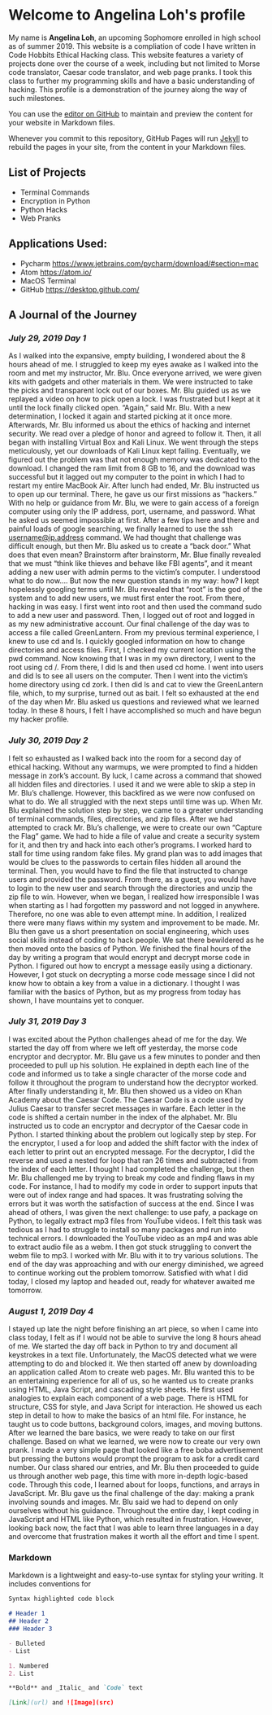 # **Welcome to Angelina Loh's profile**

My name is **Angelina Loh**, an upcoming Sophomore enrolled in high school as of summer 2019. This website is a compliation of code I have written in Code Hobbits Ethical Hacking class. This website features a variety of projects done over the course of a week, including but not limited to Morse code translator, Caesar code translator, and web page pranks. I took this class to further my programming skills and have a basic understanding of hacking. This profile is a demonstration of the journey along the way of such milestones.

You can use the [editor on GitHub](https://github.com/AngelinaLoh/profile/edit/master/README.md) to maintain and preview the content for your website in Markdown files.

Whenever you commit to this repository, GitHub Pages will run [Jekyll](https://jekyllrb.com/) to rebuild the pages in your site, from the content in your Markdown files.

## **List of Projects**
- Terminal Commands
- Encryption in Python
- Python Hacks
- Web Pranks

## **Applications Used:**
- Pycharm https://www.jetbrains.com/pycharm/download/#section=mac
- Atom https://atom.io/
- MacOS Terminal
- GitHub https://desktop.github.com/

## **A Journal of the Journey**
### _July 29, 2019 Day 1_
  As I walked into the expansive, empty building, I wondered about the 8 hours ahead of me. I struggled to keep my eyes awake as I walked into the room and met my instructor, Mr. Blu. Once everyone arrived, we were given kits with gadgets and other materials in them. We were instructed to take the picks and transparent lock out of our boxes. Mr. Blu guided us as we replayed a video on how to pick open a lock. I was frustrated but I kept at it until the lock finally clicked open. “Again,” said Mr. Blu. With a new determination, I locked it again and started picking at it once more. 
  Afterwards, Mr. Blu informed us about the ethics of hacking and internet security. We read over a pledge of honor and agreed to follow it. Then, it all began with installing Virtual Box and Kali Linux. We went through the steps meticulously, yet our downloads of Kali Linux kept failing. Eventually, we figured out the problem was that not enough memory was dedicated to the download. I changed the ram limit from 8 GB to 16, and the download was successful but it lagged out my computer to the point in which I had to restart my entire MacBook Air.
  After lunch had ended, Mr. Blu instructed us to open up our terminal. There, he gave us our first missions as “hackers.” With no help or guidance from Mr. Blu, we were to gain access of a foreign computer using only the IP address, port, username, and password. What he asked us seemed impossible at first. After a few tips here and there and painful loads of google searching, we finally learned to use the ssh username@ip.address command. We had thought that challenge was difficult enough, but then Mr. Blu asked us to create a “back door.” What does that even mean? Brainstorm after brainstorm, Mr. Blue finally revealed that we must “think like thieves and behave like FBI agents”, and it meant adding a new user with admin perms to the victim’s computer. I understood what to do now…. But now the new question stands in my way: how? I kept hopelessly googling terms until Mr. Blu revealed that “root” is the god of the system and to add new users, we must first enter the root. From there, hacking in was easy. I first went into root and then used the command sudo to add a new user and password. Then, I logged out of root and logged in as my new administrative account. Our final challenge of the day was to access a file called GreenLantern. From my previous terminal experience, I knew to use cd and ls. I quickly googled information on how to change directories and access files. First, I checked my current location using the pwd command. Now knowing that I was in my own directory, I went to the root using cd /. From there, I did ls and then used cd home. I went into users and did ls to see all users on the computer. Then I went into the victim’s home directory using cd zork. I then did ls and cat to view the GreenLantern file, which, to my surprise, turned out as bait.
  I felt so exhausted at the end of the day when Mr. Blu asked us questions and reviewed what we learned today. In these 8 hours, I felt I have accomplished so much and have begun my hacker profile.

### _July 30, 2019 Day 2_
  I felt so exhausted as I walked back into the room for a second day of ethical hacking. Without any warmups, we were prompted to find a hidden message in zork’s account. By luck, I came across a command that showed all hidden files and directories. I used it and we were able to skip a step in Mr. Blu’s challenge. However, this backfired as we were now confused on what to do. We all struggled with the next steps until time was up. When Mr. Blu explained the solution step by step, we came to a greater understanding of terminal commands, files, directories, and zip files.
  After we had attempted to crack Mr. Blu’s challenge, we were to create our own “Capture the Flag” game. We had to hide a file of value and create a security system for it, and then try and hack into each other’s programs. I worked hard to stall for time using random fake files. My grand plan was to add images that would be clues to the passwords to certain files hidden all around the terminal. Then, you would have to find the file that instructed to change users and provided the password. From there, as a guest, you would have to login to the new user and search through the directories and unzip the zip file to win. However, when we began, I realized how irresponsible I was when starting as I had forgotten my password and not logged in anywhere. Therefore, no one was able to even attempt mine. In addition, I realized there were many flaws within my system and improvement to be made.
  Mr. Blu then gave us a short presentation on social engineering, which uses social skills instead of coding to hack people. We sat there bewildered as he then moved onto the basics of Python. We finished the final hours of the day by writing a program that would encrypt and decrypt morse code in Python. I figured out how to encrypt a message easily using a dictionary. However, I got stuck on decrypting a morse code message since I did not know how to obtain a key from a value in a dictionary. I thought I was familiar with the basics of Python, but as my progress from today has shown, I have mountains yet to conquer.

### _July 31, 2019 Day 3_
  I was excited about the Python challenges ahead of me for the day. We started the day off from where we left off yesterday, the morse code encryptor and decryptor. Mr. Blu gave us a few minutes to ponder and then proceeded to pull up his solution. He explained in depth each line of the code and informed us to take a single character of the morse code and follow it throughout the program to understand how the decryptor worked. 
  After finally understanding it, Mr. Blu then showed us a video on Khan Academy about the Caesar Code. The Caesar Code is a code used by Julius Caesar to transfer secret messages in warfare. Each letter in the code is shifted a certain number in the index of the alphabet. Mr. Blu instructed us to code an encryptor and decryptor of the Caesar code in Python. I started thinking about the problem out logically step by step. For the encryptor, I used a for loop and added the shift factor with the index of each letter to print out an encrypted message. For the decryptor, I did the reverse and used a nested for loop that ran 26 times and subtracted i from the index of each letter. I thought I had completed the challenge, but then Mr. Blu challenged me by trying to break my code and finding flaws in my code. For instance, I had to modify my code in order to support inputs that were out of index range and had spaces. It was frustrating solving the errors but it was worth the satisfaction of success at the end.
  Since I was ahead of others, I was given the next challenge: to use pafy, a package on Python, to legally extract mp3 files from YouTube videos. I felt this task was tedious as I had to struggle to install so many packages and run into technical errors. I downloaded the YouTube video as an mp4 and was able to extract audio file as a webm. I then got stuck struggling to convert the webm file to mp3. I worked with Mr. Blu with it to try various solutions. The end of the day was approaching and with our energy diminished, we agreed to continue working out the problem tomorrow. Satisfied with what I did today, I closed my laptop and headed out, ready for whatever awaited me tomorrow.

### _August 1, 2019 Day 4_
  I stayed up late the night before finishing an art piece, so when I came into class today, I felt as if I would not be able to survive the long 8 hours ahead of me. We started the day off back in Python to try and document all keystrokes in a text file. Unfortunately, the MacOS detected what we were attempting to do and blocked it.
  We then started off anew by downloading an application called Atom to create web pages. Mr. Blu wanted this to be an entertaining experience for all of us, so he wanted us to create pranks using HTML, Java Script, and cascading style sheets. He first used analogies to explain each component of a web page. There is HTML for structure, CSS for style, and Java Script for interaction. He showed us each step in detail to how to make the basics of an html file. For instance, he taught us to code buttons, background colors, images, and moving buttons. After we learned the bare basics, we were ready to take on our first challenge. Based on what we learned, we were now to create our very own prank. I made a very simple page that looked like a free boba advertisement but pressing the buttons would prompt the program to ask for a credit card number. Our class shared our entries, and Mr. Blu then proceeded to guide us through another web page, this time with more in-depth logic-based code. Through this code, I learned about for loops, functions, and arrays in JavaScript. Mr. Blu gave us the final challenge of the day: making a prank involving sounds and images. Mr. Blu said we had to depend on only ourselves without his guidance. Throughout the entire day, I kept coding in JavaScript and HTML like Python, which resulted in frustration. However, looking back now, the fact that I was able to learn three languages in a day and overcome that frustration makes it worth all the effort and time I spent.

### Markdown

Markdown is a lightweight and easy-to-use syntax for styling your writing. It includes conventions for

```markdown
Syntax highlighted code block

# Header 1
## Header 2
### Header 3

- Bulleted
- List

1. Numbered
2. List

**Bold** and _Italic_ and `Code` text

[Link](url) and ![Image](src)
```
